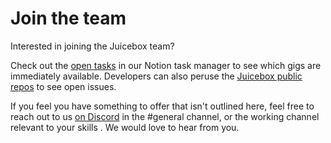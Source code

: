 # Join the team

Interested in joining the Juicebox team?&#x20;

Check out the [open tasks](https://juiceboxdao.notion.site/Workspace-1d90d66410c243f2ac9074d1545e23e3) in our Notion task manager to see which gigs are immediately available. Developers can also peruse the [Juicebox public repos](https://github.com/jbx-protocol/) to see open issues.

If you feel you have something to offer that isn't outlined here, feel free to reach out to us [on Discord](https://discord.gg/juicebox) in the #general channel, or the working channel relevant to your skills . We would love to hear from you.
